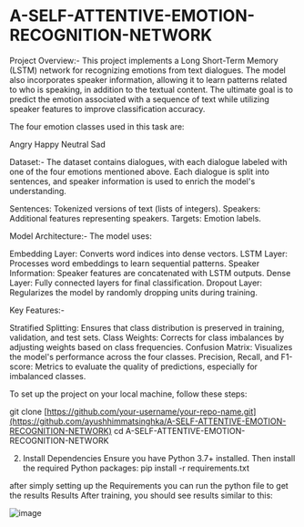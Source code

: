 # A-SELF-ATTENTIVE-EMOTION-RECOGNITION-NETWORK

Project Overview:-
This project implements a Long Short-Term Memory (LSTM) network for recognizing emotions from text dialogues. The model also incorporates speaker information, allowing it to learn patterns related to who is speaking, in addition to the textual content. The ultimate goal is to predict the emotion associated with a sequence of text while utilizing speaker features to improve classification accuracy.

The four emotion classes used in this task are:

Angry
Happy
Neutral
Sad


Dataset:-
The dataset contains dialogues, with each dialogue labeled with one of the four emotions mentioned above. Each dialogue is split into sentences, and speaker information is used to enrich the model's understanding.

Sentences: Tokenized versions of text (lists of integers).
Speakers: Additional features representing speakers.
Targets: Emotion labels.




Model Architecture:-
The model uses:

Embedding Layer: Converts word indices into dense vectors.
LSTM Layer: Processes word embeddings to learn sequential patterns.
Speaker Information: Speaker features are concatenated with LSTM outputs.
Dense Layer: Fully connected layers for final classification.
Dropout Layer: Regularizes the model by randomly dropping units during training.


Key Features:-

Stratified Splitting: Ensures that class distribution is preserved in training, validation, and test sets.
Class Weights: Corrects for class imbalances by adjusting weights based on class frequencies.
Confusion Matrix: Visualizes the model's performance across the four classes.
Precision, Recall, and F1-score: Metrics to evaluate the quality of predictions, especially for imbalanced classes.



To set up the project on your local machine, follow these steps:

git clone [https://github.com/your-username/your-repo-name.git](https://github.com/ayushhimmatsinghka/A-SELF-ATTENTIVE-EMOTION-RECOGNITION-NETWORK)
cd A-SELF-ATTENTIVE-EMOTION-RECOGNITION-NETWORK


2. Install Dependencies
Ensure you have Python 3.7+ installed. Then install the required Python packages:
pip install -r requirements.txt

after simply setting up the Requirements you can run the python file to get the results 
Results
After training, you should see results similar to this:

![image](https://github.com/user-attachments/assets/000182a5-50e7-4e94-8664-412479b0c16e)

